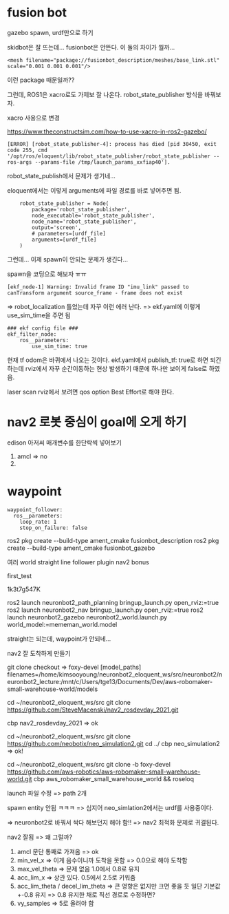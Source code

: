 # fusion bot

gazebo spawn, urdf만으로 하기

skidbot은 잘 뜨는데... fusionbot은 안뜬다.
이 둘의 차이가 뭘까...
        
```
<mesh filename="package://fusionbot_description/meshes/base_link.stl" scale="0.001 0.001 0.001"/>
```

이런 package 때문일까??


그런데, ROS1은 xacro로도 가제보 잘 나온다.
robot_state_publisher 방식을 바꿔보자.

xacro 사용으로 변경

https://www.theconstructsim.com/how-to-use-xacro-in-ros2-gazebo/

```
[ERROR] [robot_state_publisher-4]: process has died [pid 30450, exit code 255, cmd '/opt/ros/eloquent/lib/robot_state_publisher/robot_state_publisher --ros-args --params-file /tmp/launch_params_xxfiap40'].
```

robot_state_publish에서 문제가 생기네...

eloquent에서는 이렇게 arguments에 파일 경로를 바로 넣어주면 됨.

```
    robot_state_publisher = Node(
        package='robot_state_publisher',
        node_executable='robot_state_publisher',
        node_name='robot_state_publisher',
        output='screen',
        # parameters=[urdf_file]
        arguments=[urdf_file]
    )
```

그런데... 이제 spawn이 안되는 문제가 생긴다...

spawn을 코딩으로 해보자 ㅠㅠ




```
[ekf_node-1] Warning: Invalid frame ID "imu_link" passed to canTransform argument source_frame - frame does not exist
```

=> robot_localization 틀었는데 자꾸 이런 에러 난다.
=> ekf.yaml에 이렇게 use_sim_time을 주면 됨
```
### ekf config file ###
ekf_filter_node:
    ros__parameters:
        use_sim_time: true

```

현재 tf odom은 바퀴에서 나오는 것이다.
ekf.yaml에서 publish_tf: true로 하면 되긴 하는데 rviz에서 자꾸 순간이동하는 현상 발생하기 때문에 하나만 보이게 false로 하였음.

laser scan rviz에서 보려면 qos option Best Effort로 해야 한다.


# nav2 로봇 중심이 goal에 오게 하기

edison 아저씨 매개변수를 한단락씩 넣어보기

1. amcl => no
2. 

# waypoint 

```
waypoint_follower:
  ros__parameters:
    loop_rate: 1
    stop_on_failure: false
```

ros2 pkg create --build-type ament_cmake fusionbot_description
ros2 pkg create --build-type ament_cmake fusionbot_gazebo

여러 world
straight line follower plugin
nav2 bonus


first_test

1k3t7g547K

 ros2 launch neuronbot2_path_planning bringup_launch.py open_rviz:=true
ros2 launch neuronbot2_nav bringup_launch.py open_rviz:=true
ros2 launch neuronbot2_gazebo neuronbot2_world.launch.py world_model:=mememan_world.model

straight는 되는데, waypoint가 안되네...

nav2 잘 도착하게 만들기

git clone 
checkout => foxy-devel
[model_paths]
filenames=/home/kimsooyoung/neuronbot2_eloquent_ws/src/neuronbot2/neuronbot2_lecture:/mnt/c/Users/tge13/Documents/Dev/aws-robomaker-small-warehouse-world/models

cd ~/neuronbot2_eloquent_ws/src
git clone https://github.com/SteveMacenski/nav2_rosdevday_2021.git

 cbp nav2_rosdevday_2021 => ok

cd ~/neuronbot2_eloquent_ws/src
git clone https://github.com/neobotix/neo_simulation2.git
cd ../
cbp neo_simulation2 => ok!

cd ~/neuronbot2_eloquent_ws/src
git clone -b foxy-devel https://github.com/aws-robotics/aws-robomaker-small-warehouse-world.git
cbp aws_robomaker_small_warehouse_world && roseloq

launch 파일 수정 => path 2개

spawn entity 안됨 ㅋㅋㅋ
=> 심지어 neo_simlation2에서는 urdf를 사용중이다. 

=> neuronbot2로 바꿔서 싹다 해보던지 해야 함!!
=> nav2 최적화 문제로 귀결된다.

nav2 잘됨 => 왜 그럴까?

1. amcl 문단 통째로 가져옴 => ok
2. min_vel_x => 이게 음수이니까 도착을 못함 => 0.0으로 해야 도착함
3. max_vel_theta => 문제 없음 1.0에서 0.8로 유지
4. acc_lim_x => 상관 있다. 0.5에서 2.5로 키워줌
5. acc_lim_theta / decel_lim_theta => 큰 영향은 없지만 크면 좋을 듯 일단 기본값 +-0.8 유지
	=> 0.8 유지한 채로 직선 경로로 수정하면?
6. vy_samples => 5로 올려야 함
